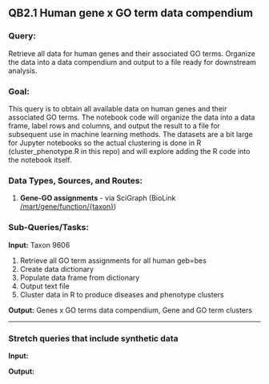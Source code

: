 ## QB2.1 Human gene x GO term data compendium

### Query:  
Retrieve all data for human genes and their associated GO terms. Organize the data into a data compendium and output to a file ready for downstream analysis.

### Goal:
This query is to obtain all available data on human genes and their associated GO terms. The notebook code will organize the data into a data frame, label rows and columns, and output the result to a file for subsequent use in machine learning methods. The datasets are a bit large for Jupyter notebooks so the actual clustering is done in R (cluster_phenotype.R in this repo) and will explore adding the R code into the notebook itself.
  
### Data Types, Sources, and Routes:
1. **Gene-GO assignments** - via SciGraph (BioLink [/mart/gene/function/{taxon}](https://api.monarchinitiative.org/api/mart/gene/function/NCBITaxon:9606"))

### Sub-Queries/Tasks:
   
**Input:** Taxon 9606
  1. Retrieve all GO term assignments for all human geb=bes 
  2. Create data dictionary 
  3. Populate data frame from dictionary 
  4. Output text file
  5. Cluster data in R to produce diseases and phenotype clusters

**Output:** Genes x GO terms data compendium, Gene and GO term clusters

--------


### Stretch queries that include synthetic data
 
 **Input:**
	
	
 **Output:**


